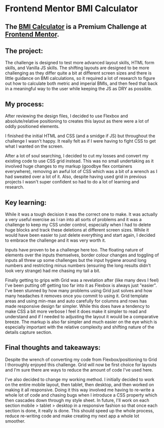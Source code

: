 # Frontend Mentor BMI Calculator 

## The [BMI Calculator](https://www.frontendmentor.io/challenges/body-mass-index-calculator-brrBkfSz1T) is a Premium Challenge at [Frontend Mentor](https://www.frontendmentor.io/home).

## The project:

The challenge is designed to test more advanced layout skills, HTML form skills, and Vanilla JS skills. The shifting layouts are designed to be more challenging as they differ quite a bit at different screen sizes and there is little guidance on BMI calculations, so it required a lot of research to figure out how to calculate both metric and imperial BMIs, and then feed that back in a meaningful way to the user while keeping the JS as DRY as possible.

## My process:

After reviewing the design files, I decided to use Flexbox and absolute/relative positioning to creates this layout as there were a lot of oddly positioned elements. 

I finished the initial HTML and CSS (and a smidge if JS) but throughout the challenge I wasn't happy. It really felt as if I were having to fight CSS to get what I wanted on the screen. 

After a lot of soul searching, I decided to cut my losses and convert my existing code to use CSS grid instead. This was no small undertaking as it involved huge changes to my markup (goodbye flex containers everywhere), removing an awful lot of CSS which was a bit of a wrench as I had sweated over a lot of it. Also, despite having used grid in previous projects I wasn't super confident so had to do a lot of learning and research.

## Key learning:

While it was a tough decision it was the correct one to make. It was actually a very useful exercise as I ran into all sorts of problems and it was a challenge to keep my CSS under control, especially when I had to delete huge blocks and track these deletions at different screen sizes. While it would have been easier to just delete everything and start again, I decided to embrace the challenge and it was very worth it.

Inputs have proven to be a challenge here too. The floating nature of elements over the inputs themselves, border colour changes and toggling of inputs all threw up some challenges but the input hygiene around long numbers and restricting minus numbers (ensuring the long results didn't look very strange) had me chasing my tail a bit.

Finally getting to grips with Grid was a revelation after (like many devs I feel) I've been putting off getting too far into it as Flexbox is always just "easier". I've been stunned by how many problems using Grid just solves and how many headaches it removes once you commit to using it. Grid template areas and using min-max and auto carefully for columns and rows has made responsive design far simpler. While this does have a tendency to make CSS a bit more verbose I feel it does make it simpler to read and understand and if I needed to adjusting the layout it would be a comparative breeze. The markup is also far simpler and much easier on the eye which is especially important with the relative complexity and shifting nature of the details capture section. 

## Final thoughts and takeaways:

Despite the wrench of converting my code from Flexbox/positioning to Grid I thoroughly enjoyed this challenge. Grid will now be first choice for layouts and I'm sure there are ways to reduce the amount of code I've used here.

I've also decided to change my working method. I initially decided to work on the entire mobile layout, then tablet, then desktop, and then worked on making it all responsive. Doing it this way involved me having to re-write a whole lot of code and chasing bugs when I introduce a CSS property which then cascades down through my style sheet. In future, I'll work on each section mobile > tablet > desktop in a responsive fashion so that once each section is done, it really is done. This should speed up the whole process, reduce re-writing code and make creating my next app a whole lot smoother.

